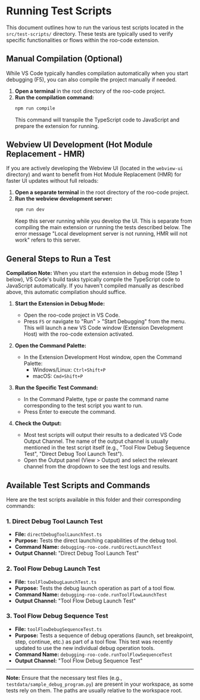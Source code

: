 # Running Test Scripts

This document outlines how to run the various test scripts located in the `src/test-scripts/` directory. These tests are typically used to verify specific functionalities or flows within the roo-code extension.

## Manual Compilation (Optional)

While VS Code typically handles compilation automatically when you start debugging (F5), you can also compile the project manually if needed.

1.  **Open a terminal** in the root directory of the roo-code project.
2.  **Run the compilation command:**
    ```bash
    npm run compile
    ```
    This command will transpile the TypeScript code to JavaScript and prepare the extension for running.

## Webview UI Development (Hot Module Replacement - HMR)

If you are actively developing the Webview UI (located in the `webview-ui` directory) and want to benefit from Hot Module Replacement (HMR) for faster UI updates without full reloads:

1.  **Open a separate terminal** in the root directory of the roo-code project.
2.  **Run the webview development server:**
    ```bash
    npm run dev
    ```
    Keep this server running while you develop the UI. This is separate from compiling the main extension or running the tests described below. The error message "Local development server is not running, HMR will not work" refers to this server.

## General Steps to Run a Test

**Compilation Note:** When you start the extension in debug mode (Step 1 below), VS Code's build tasks typically compile the TypeScript code to JavaScript automatically. If you haven't compiled manually as described above, this automatic compilation should suffice.

1.  **Start the Extension in Debug Mode:**

    - Open the roo-code project in VS Code.
    - Press `F5` or navigate to "Run" > "Start Debugging" from the menu. This will launch a new VS Code window (Extension Development Host) with the roo-code extension activated.

2.  **Open the Command Palette:**

    - In the Extension Development Host window, open the Command Palette:
        - Windows/Linux: `Ctrl+Shift+P`
        - macOS: `Cmd+Shift+P`

3.  **Run the Specific Test Command:**

    - In the Command Palette, type or paste the command name corresponding to the test script you want to run.
    - Press Enter to execute the command.

4.  **Check the Output:**
    - Most test scripts will output their results to a dedicated VS Code Output Channel. The name of the output channel is usually mentioned in the test script itself (e.g., "Tool Flow Debug Sequence Test", "Direct Debug Tool Launch Test").
    - Open the Output panel (View > Output) and select the relevant channel from the dropdown to see the test logs and results.

## Available Test Scripts and Commands

Here are the test scripts available in this folder and their corresponding commands:

### 1. Direct Debug Tool Launch Test

- **File:** `directDebugToolLaunchTest.ts`
- **Purpose:** Tests the direct launching capabilities of the debug tool.
- **Command Name:** `debugging-roo-code.runDirectLaunchTest`
- **Output Channel:** "Direct Debug Tool Launch Test"

### 2. Tool Flow Debug Launch Test

- **File:** `toolFlowDebugLaunchTest.ts`
- **Purpose:** Tests the debug launch operation as part of a tool flow.
- **Command Name:** `debugging-roo-code.runToolFlowLaunchTest`
- **Output Channel:** "Tool Flow Debug Launch Test"

### 3. Tool Flow Debug Sequence Test

- **File:** `toolFlowDebugSequenceTest.ts`
- **Purpose:** Tests a sequence of debug operations (launch, set breakpoint, step, continue, etc.) as part of a tool flow. This test was recently updated to use the new individual debug operation tools.
- **Command Name:** `debugging-roo-code.runToolFlowSequenceTest`
- **Output Channel:** "Tool Flow Debug Sequence Test"

---

**Note:** Ensure that the necessary test files (e.g., `testdata/sample_debug_program.py`) are present in your workspace, as some tests rely on them. The paths are usually relative to the workspace root.
